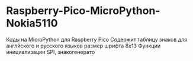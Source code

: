 # Raspberry-Pico-MicroPython-Nokia5110
Коды на MicroPython для Raspberry Pico
Содержит таблицу знаков для англйского и русского языков размер шрифта 8х13
Функции инициализации SPI, знакогенерато
